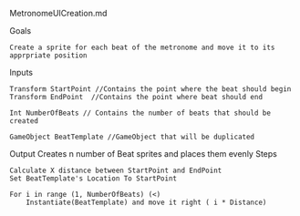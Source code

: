 MetronomeUICreation.md

Goals

	Create a sprite for each beat of the metronome and move it to its apprpriate position

Inputs

	Transform StartPoint //Contains the point where the beat should begin
	Transform EndPoint  //Contains the point where beat should end

	Int NumberOfBeats // Contains the number of beats that should be created

	GameObject BeatTemplate //GameObject that will be duplicated   


Output
	Creates n number of Beat sprites and places them evenly
Steps

	Calculate X distance between StartPoint and EndPoint
	Set BeatTemplate's Location To StartPoint
	
	For i in range (1, NumberOfBeats) (<)
		Instantiate(BeatTemplate) and move it right ( i * Distance)

			
